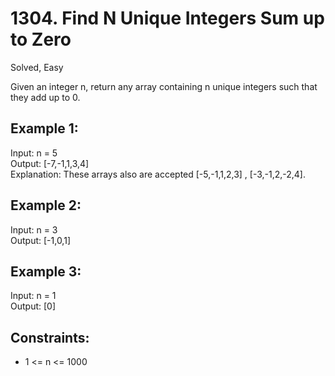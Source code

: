 # 1304. Find N Unique Integers Sum up to Zero
Solved, Easy

Given an integer n, return any array containing n unique integers such that they add up to 0.  

 

Example 1:
---
Input: n = 5  
Output: [-7,-1,1,3,4]  
Explanation: These arrays also are accepted [-5,-1,1,2,3] , [-3,-1,2,-2,4].  

Example 2:
---
Input: n = 3  
Output: [-1,0,1]  

Example 3:
---
Input: n = 1    
Output: [0]  
 

Constraints:
---
* 1 <= n <= 1000
